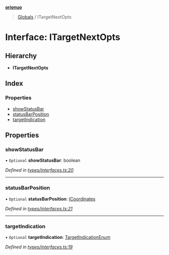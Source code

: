 **[orionuo](../README.md)**

> [Globals](../globals.md) / ITargetNextOpts

# Interface: ITargetNextOpts

## Hierarchy

* **ITargetNextOpts**

## Index

### Properties

* [showStatusBar](itargetnextopts.md#showstatusbar)
* [statusBarPosition](itargetnextopts.md#statusbarposition)
* [targetIndication](itargetnextopts.md#targetindication)

## Properties

### showStatusBar

• `Optional` **showStatusBar**: boolean

*Defined in [types/interfaces.ts:20](https://github.com/msviha/orionuo/blob/c96a2eb/src/types/interfaces.ts#L20)*

___

### statusBarPosition

• `Optional` **statusBarPosition**: [ICoordinates](icoordinates.md)

*Defined in [types/interfaces.ts:21](https://github.com/msviha/orionuo/blob/c96a2eb/src/types/interfaces.ts#L21)*

___

### targetIndication

• `Optional` **targetIndication**: [TargetIndicationEnum](../enums/targetindicationenum.md)

*Defined in [types/interfaces.ts:19](https://github.com/msviha/orionuo/blob/c96a2eb/src/types/interfaces.ts#L19)*
